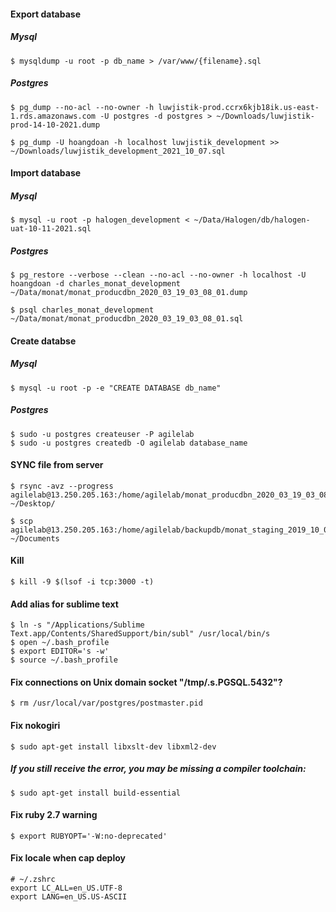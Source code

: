#### Export database
##### Mysql
```
$ mysqldump -u root -p db_name > /var/www/{filename}.sql
```
##### Postgres
```
$ pg_dump --no-acl --no-owner -h luwjistik-prod.ccrx6kjb18ik.us-east-1.rds.amazonaws.com -U postgres -d postgres > ~/Downloads/luwjistik-prod-14-10-2021.dump

$ pg_dump -U hoangdoan -h localhost luwjistik_development >> ~/Downloads/luwjistik_development_2021_10_07.sql
```
#### Import database
##### Mysql
```
$ mysql -u root -p halogen_development < ~/Data/Halogen/db/halogen-uat-10-11-2021.sql
```
##### Postgres
```
$ pg_restore --verbose --clean --no-acl --no-owner -h localhost -U hoangdoan -d charles_monat_development ~/Data/monat/monat_producdbn_2020_03_19_03_08_01.dump

$ psql charles_monat_development ~/Data/monat/monat_producdbn_2020_03_19_03_08_01.sql
```
#### Create databse
##### Mysql
```
$ mysql -u root -p -e "CREATE DATABASE db_name"
```
##### Postgres
```
$ sudo -u postgres createuser -P agilelab
$ sudo -u postgres createdb -O agilelab database_name
```
#### SYNC file from server
```
$ rsync -avz --progress agilelab@13.250.205.163:/home/agilelab/monat_producdbn_2020_03_19_03_08_01.zip ~/Desktop/

$ scp agilelab@13.250.205.163:/home/agilelab/backupdb/monat_staging_2019_10_04_03_24_01.zip ~/Documents
```
#### Kill
```
$ kill -9 $(lsof -i tcp:3000 -t)
```
#### Add alias for sublime text
```
$ ln -s "/Applications/Sublime Text.app/Contents/SharedSupport/bin/subl" /usr/local/bin/s
$ open ~/.bash_profile
$ export EDITOR='s -w'
$ source ~/.bash_profile
```
#### Fix connections on Unix domain socket "/tmp/.s.PGSQL.5432"?
```
$ rm /usr/local/var/postgres/postmaster.pid
```
#### Fix nokogiri
```
$ sudo apt-get install libxslt-dev libxml2-dev
```
##### If you still receive the error, you may be missing a compiler toolchain:
```
$ sudo apt-get install build-essential
```
#### Fix ruby 2.7 warning
```
$ export RUBYOPT='-W:no-deprecated'
```
#### Fix locale when cap deploy
```
# ~/.zshrc
export LC_ALL=en_US.UTF-8
export LANG=en_US.US-ASCII
```
